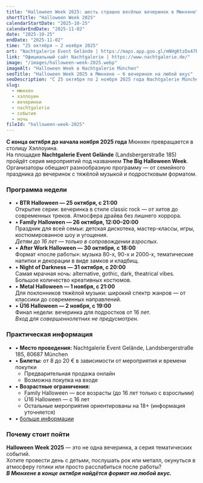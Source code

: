 ```yaml
---
title: "Halloween Week 2025: шесть страшно весёлых вечеринок в Мюнхене"
shortTitle: "Halloween Week 2025"
calendarStartDate: "2025-10-25"
calendarEndDate: "2025-11-02"
date: "2025-10-25"
endDate: "2025-11-02"
time: "25 октября – 2 ноября 2025"
ort: "Nachtgalerie Event Gelände | https://maps.app.goo.gl/mNHgKtzDx47bxMis9"
link: "Официальный сайт Nachtgalerie | https://www.nachtgalerie.de/"
image: "/images/halloween-week-2025.webp"
imageAlt: "Halloween Week в Nachtgalerie München"
seoTitle: "Halloween Week 2025 в Мюнхене — 6 вечеринок на любой вкус"
seoDescription: "С 25 октября по 2 ноября 2025 года Nachtgalerie München проведёт Halloween Week: шесть вечеринок от семейного праздника до металлической ночи. Билеты 8–20 евро."
slug:
  - мюнхен
  - хэллоуин
  - вечеринки
  - nachtgalerie
  - события
  - ночь
fileId: "halloween-week-2025"
---
```


**С конца октября до начала ноября 2025 года** Мюнхен превращается в столицу Хэллоуина.  
На площадке **Nachtgalerie Event Gelände** (Landsbergerstraße 185) пройдёт серия мероприятий под названием **The Big Halloween Week**.  
Организаторы обещают разнообразную программу — от семейного праздника до вечеринок с тяжёлой музыкой и подростковым форматом.

### Программа недели

- • **BTR Halloween — 25 октября, с 21:00**  
Открытие серии: вечеринка в стиле classic rock — от хитов до современных треков. Атмосфера драйва без лишнего хоррора.  
- • **Family Halloween — 26 октября, 12:00–20:00**  
Праздник для всей семьи: детская дискотека, мастер-классы, игры, костюмированное шоу и угощения.  
_Детям до 16 лет — только в сопровождении взрослых._  
- • **After Work Halloween — 30 октября, с 18:00**  
Формат «после работы»: музыка 80-х, 90-х и 2000-х, тематические напитки и декорации в виде замков и кладбищ.  
- • **Night of Darkness — 31 октября, с 20:00**  
Самая мрачная ночь: alternative, gothic, dark, theatrical vibes. Большое количество креативных костюмов.  
- • **Metal Halloween — 1 ноября, с 21:00**  
Для поклонников тяжёлой музыки: широкий спектр жанров — от классики до современных направлений.  
- • **Ü16 Halloween — 2 ноября, с 19:00**  
Финал недели: вечеринка для подростков от 16 лет.  
_Вход для совершеннолетних не предусмотрен._  

### Практическая информация

- • **Место проведения:** Nachtgalerie Event Gelände, Landsbergerstraße 185, 80687 München  
- • **Билеты:** от 8 до 20 € в зависимости от мероприятия и времени покупки  
  - Предварительная продажа онлайн  
  - Возможна покупка на входе  
- • **Возрастные ограничения:**  
  - Family Halloween — все возрасты (до 16 лет только с взрослыми)  
  - Ü16 Halloween — с 16 лет  
  - Остальные мероприятия ориентированы на 18+ (информация уточняется) 
- • [больше информации](https://halloweenweek.de/)  

### Почему стоит пойти

**Halloween Week 2025** — это не одна вечеринка, а серия тематических событий.  
Хотите провести день с детьми, послушать рок или металл, окунуться в атмосферу готики или просто расслабиться после работы?  
_**В Мюнхене в конце октября найдётся формат на любой вкус.**_
